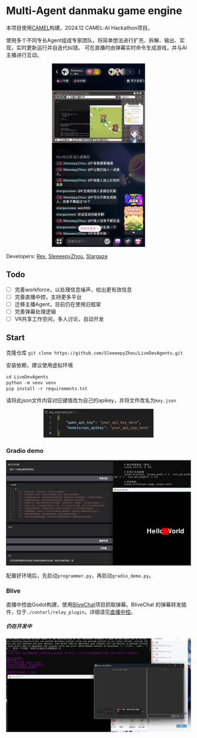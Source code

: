 # Multi-Agent danmaku game engine

本项目使用[CAMEL](https://github.com/camel-ai/camel)构建。2024.12 CAMEL-AI Hackathon项目。

使用多个不同专长Agent组成专家团队，将简单想法进行扩充、拆解、输出、实现，实时更新运行并自迭代纠错。
可在直播时由弹幕实时命令生成游戏，并与AI主播进行互动。

<div style="text-align: center;">
  <img src="./assets/live1.jpg" height="500">
</div>


Developers: [Rex](https://space.bilibili.com/24628962/), [SleeeepyZhou](https://space.bilibili.com/360375877), [Stargaze](https://space.bilibili.com/453898404)

## Todo

- [ ] 完善workforce，以处理信息噪声，给出更有效信息
- [ ] 完善直播中控，支持更多平台
- [ ] 迁移主播Agent，目前仍在使用旧框架
- [ ] 完善弹幕处理逻辑
- [ ] VR共享工作空间，多人讨论，自动开发

## Start

克隆仓库
`git clone https://github.com/SleeeepyZhou/LiveDevAgents.git`

安装依赖，建议使用虚拟环境
```
cd LiveDevAgents
python -m venv venv
pip install -r requirements.txt
```

请将此json文件内容对应键值改为自己的apikey，并将文件改名为`key.json`

<div style="text-align: center;">
  <img src="./assets/key_example.png" width="300">
</div>

### Gradio demo

<div style="text-align: center;">
  <img src="./assets/gradio_demo.png" width="600">
</div>

配置好环境后，先启动`programmer.py`，再启动`gradio_demo.py`。

### Blive

直播中控由Godot构建，使用[BliveChat](https://github.com/xfgryujk/blivechat)项目抓取弹幕。BliveChat 的弹幕转发插件，位于`./contorl/relay_plugin`，详细请见[直播中控](./contorl/readme.md)。

##### 仍在开发中

<div style="text-align: center;">
  <img src="./assets/live.png" width="600">
</div>
